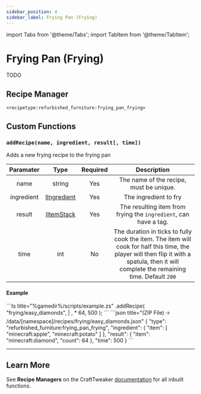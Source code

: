 ```yaml
---
sidebar_position: 4
sidebar_label: Frying Pan (Frying)
---
```


import Tabs from '@theme/Tabs';
import TabItem from '@theme/TabItem';

# Frying Pan (Frying)

TODO

## Recipe Manager
`<recipetype:refurbished_furniture:frying_pan_frying>`

## Custom Functions

### `addRecipe(name, ingredient, result[, time])`

Adds a new frying recipe to the frying pan

| Paramater  |                                          Type                                           | Required |                                                                                        Description                                                                                        |
| :--------: | :-------------------------------------------------------------------------------------: | :------: | :---------------------------------------------------------------------------------------------------------------------------------------------------------------------------------------: |
|    name    |                                         string                                          |   Yes    |                                                                          The name of the recipe, must be unique.                                                                          |
| ingredient | [IIngredient](https://docs.blamejared.com/1.20.4/en/vanilla/api/ingredient/IIngredient) |   Yes    |                                                                                   The ingredient to fry                                                                                   |
|   result   |     [IItemStack](https://docs.blamejared.com/1.20.4/en/vanilla/api/item/IItemStack)     |   Yes    |                                                             The resulting item from frying the `ingredient`, can have a tag.                                                              |
|    time    |                                           int                                           |    No    | The duration in ticks to fully cook the item. The item will cook for half this time, the player will then flip it with a spatula, then it will complete the remaining time. Default `200` |

#### Example
<Tabs>
  <TabItem value="zenscript" label="ZenScript" default>
    ```ts title="%gamedir%/scripts/example.zs"
    <recipetype:refurbished_furniture:frying_pan_frying>.addRecipe(
        "frying/easy_diamonds",
        <item:minecraft:apple> | <item:minecraft:potato>, 
        <item:minecraft:diamond> * 64,
        500
    );
    ```
  </TabItem>
  <TabItem value="json" label="Datapack Equivelant">
    ```json title="(ZIP File) 🡢 /data/[namespace]/recipes/frying/easy_diamonds.json"
    {
        "type": "refurbished_furniture:frying_pan_frying",
        "ingredient": {
            "item": [
                "minecraft:apple",
                "minecraft:potato"
            ]
        },
        "result": {
            "item": "minecraft:diamond",
            "count": 64
        },
        "time": 500
    } 
    ```
  </TabItem>
</Tabs>

---

## Learn More

See **Recipe Managers** on the CraftTweaker [documentation](https://docs.blamejared.com/1.20.4/en/tutorial/Recipes/RecipeManagers) for all inbuilt functions.
